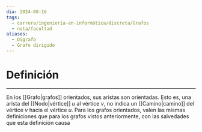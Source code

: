 ```yaml
---
dia: 2024-08-16
tags:
  - carrera/ingeniería-en-informática/discreta/Grafos
  - nota/facultad
aliases:
  - Digrafo
  - Grafo dirigido
---
```

# Definición
---
En los [[Grafo|grafos]] orientados, sus aristas son orientadas. Esto es, una arista del [[Nodo|vértice]] $u$ al vértice $v$, no indica un [[Camino|camino]] del vértice $v$ hacia el vértice $u$. Para los grafos orientados, valen las mismas definiciones que para los grafos vistos anteriormente, con las salvedades que esta definición causa